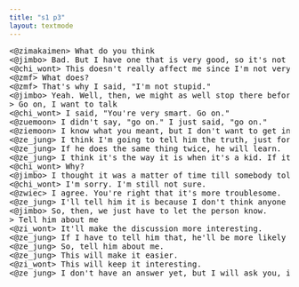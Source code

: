 ```yaml
---
title: "s1 p3"
layout: textmode
---
```

<pre>
<@zimakaimen> What do you think
<@jimbo> Bad. But I have one that is very good, so it's not as bad to me, and it's still the same thing.
<@chi_wont> This doesn't really affect me since I'm not very smart, just like you.
<@zmf> What does?
<@zmf> That's why I said, "I'm not stupid."
<@jimbo> Yeah. Well, then, we might as well stop there before it gets boring.
> Go on, I want to talk
<@chi_wont> I said, "You're very smart. Go on."
<@zuemoon> I didn't say, "go on." I just said, "go on."
<@ziemoon> I know what you meant, but I don't want to get into that again.
<@ze_jung> I think I'm going to tell him the truth, just for his sake.
<@ze_jung> If he does the same thing twice, he will learn.
<@ze_jung> I think it's the way it is when it's a kid. If it's just someone else, he's not smart. But if a person is smart, then we've made it.
<@chi_wont> Why?
<@jimbo> I thought it was a matter of time till somebody told me that's something that should be discussed, but not this time!
<@chi_wont> I'm sorry. I'm still not sure.
<@zwiec> I agree. You're right that it's more troublesome.
<@ze_jung> I'll tell him it is because I don't think anyone will believe him. But he should tell me if it's not true.
<@jimbo> So, then, we just have to let the person know.
> Tell him about me
<@zi_wont> It'll make the discussion more interesting.
<@ze_jung> If I have to tell him that, he'll be more likely to believe.
<@ze_jung> So, tell him about me.
<@ze_jung> This will make it easier.
<@zi_wont> This will keep it interesting.
<@ze_jung> I don't have an answer yet, but I will ask you, if I can give it.
</pre>
